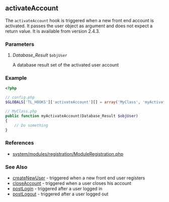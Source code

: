 activateAccount
---------------

The `activateAccount` hook is triggered when a new front end account is activated. It passes the user object as argument and does not expect a return value. It is available from version 2.4.3.


### Parameters ###

1. *Database_Result* `$objUser`

	A database result set of the activated user account


### Example ###

```php
<?php

// config.php
$GLOBALS['TL_HOOKS']['activateAccount'][] = array('MyClass', 'myActivateAccount');

// MyClass.php
public function myActivateAccount(Database_Result $objUser)
{
    // Do something
}
```


### References ###

- [system/modules/registration/ModuleRegistration.php](https://github.com/contao/core/blob/2.11.7/system/modules/registration/ModuleRegistration.php#L496)


### See Also ###

- [createNewUser](createNewUser.md) - triggered when a new front end user registers
- [closeAccount](closeAccount.md) - triggered when a user closes his account
- [postLogin](postLogin.md) - triggered after a user logged in
- [postLogout](postLogout.md) - triggered after a user logged out

